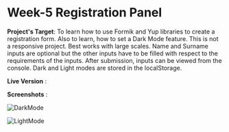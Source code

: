 # Week-5 Registration Panel

**Project's Target**: To learn how to use Formik and Yup libraries to create a registration form. Also to learn, how to set a Dark Mode feature. This is not a responsive project. Best works with large scales. Name and Surname inputs are optional but the other inputs have to be filled with respect to the requirements of the inputs. After submission, inputs can be viewed from the console. Dark and Light modes are stored in the localStorage.

**Live Version** :

**Screenshots** :

![DarkMode](https://user-images.githubusercontent.com/93548218/163652519-5e0ac451-e0d5-479f-a4b5-432c3b394d1e.png)

![LightMode](https://user-images.githubusercontent.com/93548218/163653861-9ef95e6f-ed1b-4bc7-8ed3-55847c3304a0.png)


